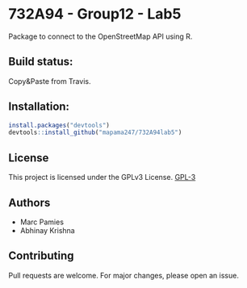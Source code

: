 # 732A94 - Group12 - Lab5

Package to connect to the OpenStreetMap API using R.

## Build status:

Copy&Paste from Travis.

## Installation:

```R
install.packages("devtools")
devtools::install_github("mapama247/732A94lab5")
```
## License

This project is licensed under the GPLv3 License. [GPL-3](https://choosealicense.com/licenses/gpl-3.0/)

## Authors

- Marc Pamies
- Abhinay Krishna

## Contributing

Pull requests are welcome. For major changes, please open an issue.
